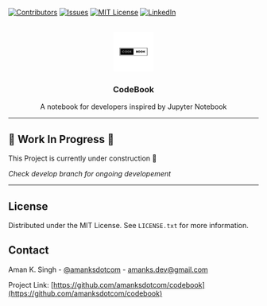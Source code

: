 <a name="readme-top"></a>

<!-- PROJECT SHIELDS -->

[![Contributors][contributors-shield]][contributors-url]
[![Issues][issues-shield]][issues-url]
[![MIT License][license-shield]][license-url]
[![LinkedIn][linkedin-shield]][linkedin-url]

<!-- PROJECT LOGO -->
<br />
<div align="center">
  <a href="https://github.com/amanksdotcom/codebook">
    <img src="client/public/codebook-logo.png" alt="Logo" width="80" height="80">
  </a>

<h3 align="center">CodeBook</h3>

  <p align="center">
    A notebook for developers inspired by Jupyter Notebook
    <br />
    <!-- <a href="https://github.com/amanksdotcom/codebook"><strong>Explore the docs »</strong></a>
    <br />
    <br />
    <a href="https://github.com/amanksdotcom/codebook">View Demo</a>
    ·
    <a href="https://github.com/amanksdotcom/codebook/issues">Report Bug</a>
    ·
    <a href="https://github.com/amanksdotcom/codebook/issues">Request Feature</a> -->
  </p>
</div>

<!-- TABLE OF CONTENTS -->
<!-- <details>
  <summary>Table of Contents</summary>
  <ol>
    <li>
      <a href="#about-the-project">About The Project</a>
      <ul>
        <li><a href="#built-with">Built With</a></li>
      </ul>
    </li>
    <li>
      <a href="#getting-started">Getting Started</a>
      <ul>
        <li><a href="#prerequisites">Prerequisites</a></li>
        <li><a href="#installation">Installation</a></li>
      </ul>
    </li>
    <li><a href="#usage">Usage</a></li>
    <li><a href="#roadmap">Roadmap</a></li>
    <li><a href="#contributing">Contributing</a></li>
    <li><a href="#license">License</a></li>
    <li><a href="#contact">Contact</a></li>
    <li><a href="#acknowledgments">Acknowledgments</a></li>
  </ol>
</details> -->

<!-- ABOUT THE PROJECT -->

<!-- ## About The Project -->
---

## 🛑 Work In Progress 🛑
 This Project is currently under construction 🚧

*Check develop branch for ongoing developement*

---

<!-- LICENSE -->

## License

Distributed under the MIT License. See `LICENSE.txt` for more information.


<!-- CONTACT -->

## Contact

Aman K. Singh - [@amanksdotcom](https://twitter.com/amanksdotcom) - amanks.dev@gmail.com

Project Link: [https://github.com/amanksdotcom/codebook](https://github.com/amanksdotcom/codebook)


<!-- MARKDOWN LINKS & IMAGES -->
<!-- https://www.markdownguide.org/basic-syntax/#reference-style-links -->

[contributors-shield]: https://img.shields.io/github/contributors/amanksdotcom/codebook.svg?style=for-the-badge
[contributors-url]: https://github.com/amanksdotcom/codebook/graphs/contributors
[forks-shield]: https://img.shields.io/github/forks/amanksdotcom/codebook.svg?style=for-the-badge
[forks-url]: https://github.com/amanksdotcom/codebook/network/members
[stars-shield]: https://img.shields.io/github/stars/amanksdotcom/codebook.svg?style=for-the-badge
[stars-url]: https://github.com/amanksdotcom/codebook/stargazers
[issues-shield]: https://img.shields.io/github/issues/amanksdotcom/codebook.svg?style=for-the-badge
[issues-url]: https://github.com/amanksdotcom/codebook/issues
[license-shield]: https://img.shields.io/github/license/amanksdotcom/codebook.svg?style=for-the-badge
[license-url]: https://github.com/amanksdotcom/codebook/blob/main/LICENSE.txt
[linkedin-shield]: https://img.shields.io/badge/-LinkedIn-black.svg?style=for-the-badge&logo=linkedin&colorB=555
[linkedin-url]: https://linkedin.com/in/amanksdotcom
[product-screenshot]: images/screenshot.png
[next.js]: https://img.shields.io/badge/next.js-000000?style=for-the-badge&logo=nextdotjs&logoColor=white
[next-url]: https://nextjs.org/
[react.js]: https://img.shields.io/badge/React-20232A?style=for-the-badge&logo=react&logoColor=61DAFB
[react-url]: https://reactjs.org/
[vue.js]: https://img.shields.io/badge/Vue.js-35495E?style=for-the-badge&logo=vuedotjs&logoColor=4FC08D
[vue-url]: https://vuejs.org/
[angular.io]: https://img.shields.io/badge/Angular-DD0031?style=for-the-badge&logo=angular&logoColor=white
[angular-url]: https://angular.io/
[svelte.dev]: https://img.shields.io/badge/Svelte-4A4A55?style=for-the-badge&logo=svelte&logoColor=FF3E00
[svelte-url]: https://svelte.dev/
[laravel.com]: https://img.shields.io/badge/Laravel-FF2D20?style=for-the-badge&logo=laravel&logoColor=white
[laravel-url]: https://laravel.com
[bootstrap.com]: https://img.shields.io/badge/Bootstrap-563D7C?style=for-the-badge&logo=bootstrap&logoColor=white
[bootstrap-url]: https://getbootstrap.com
[jquery.com]: https://img.shields.io/badge/jQuery-0769AD?style=for-the-badge&logo=jquery&logoColor=white
[jquery-url]: https://jquery.com

